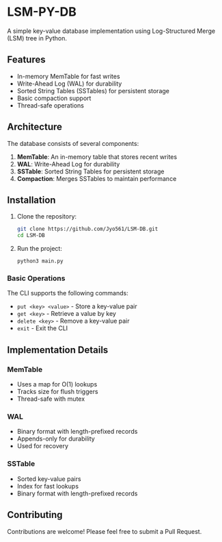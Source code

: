 # LSM-PY-DB

A simple key-value database implementation using Log-Structured Merge (LSM) tree in Python.

## Features

- In-memory MemTable for fast writes
- Write-Ahead Log (WAL) for durability
- Sorted String Tables (SSTables) for persistent storage
- Basic compaction support
- Thread-safe operations

## Architecture

The database consists of several components:

1. **MemTable**: An in-memory table that stores recent writes
2. **WAL**: Write-Ahead Log for durability
3. **SSTable**: Sorted String Tables for persistent storage
4. **Compaction**: Merges SSTables to maintain performance

## Installation

1. Clone the repository:

   ```bash
   git clone https://github.com/Jyo561/LSM-DB.git
   cd LSM-DB
   ```

2. Run the project:
   ```
   python3 main.py
   ```

### Basic Operations

The CLI supports the following commands:

- `put <key> <value>` - Store a key-value pair
- `get <key>` - Retrieve a value by key
- `delete <key>` - Remove a key-value pair
- `exit` - Exit the CLI

## Implementation Details

### MemTable

- Uses a map for O(1) lookups
- Tracks size for flush triggers
- Thread-safe with mutex

### WAL

- Binary format with length-prefixed records
- Appends-only for durability
- Used for recovery

### SSTable

- Sorted key-value pairs
- Index for fast lookups
- Binary format with length-prefixed records


## Contributing

Contributions are welcome! Please feel free to submit a Pull Request.


